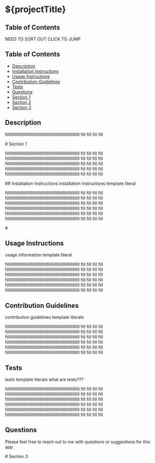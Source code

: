 # ${projectTitle}

## Table of Contents
NEED TO SORT OUT CLICK TO JUMP

## Table of Contents
* [Description](#Description)
* [Installation Instructions](#Installation-Instructions)
* [Usage Instructions](#Usage-Instructions)
* [Contribution-Guidelines](#Contribution-Guidelines)
* [Tests](#Tests)
* [Questions](#Questions)
* [Section 1](#section-1)
* [Section 2](#section-2)
* [Section 3](#section-3)



## Description <a name="Description"></a> 



fillllllllllllllllllllllllllllllllllllllllllllllllllllllllllllllllllllll
fill
fill
fill
fill 

#<a name="section-1"></a> Section 1

fillllllllllllllllllllllllllllllllllllllllllllllllllllllllllllllllllllll
fill
fill
fill
fill 
fillllllllllllllllllllllllllllllllllllllllllllllllllllllllllllllllllllll
fill
fill
fill
fill 
fillllllllllllllllllllllllllllllllllllllllllllllllllllllllllllllllllllll
fill
fill
fill
fill 
fillllllllllllllllllllllllllllllllllllllllllllllllllllllllllllllllllllll
fill
fill
fill
fill 
fillllllllllllllllllllllllllllllllllllllllllllllllllllllllllllllllllllll
fill
fill
fill
fill 

##<a name="Installation-Instructions"></a> Installation Instructions
installation instructions template literal

fillllllllllllllllllllllllllllllllllllllllllllllllllllllllllllllllllllll
fill
fill
fill
fill 
fillllllllllllllllllllllllllllllllllllllllllllllllllllllllllllllllllllll
fill
fill
fill
fill 
fillllllllllllllllllllllllllllllllllllllllllllllllllllllllllllllllllllll
fill
fill
fill
fill 
fillllllllllllllllllllllllllllllllllllllllllllllllllllllllllllllllllllll
fill
fill
fill
fill 
fillllllllllllllllllllllllllllllllllllllllllllllllllllllllllllllllllllll
fill
fill
fill
fill 
fillllllllllllllllllllllllllllllllllllllllllllllllllllllllllllllllllllll
fill
fill
fill
fill 

#<a name="section-2"></a>





## <a name="Usage-Instructions"></a> Usage Instructions
usage information template literal

fillllllllllllllllllllllllllllllllllllllllllllllllllllllllllllllllllllll
fill
fill
fill
fill 
fillllllllllllllllllllllllllllllllllllllllllllllllllllllllllllllllllllll
fill
fill
fill
fill 
fillllllllllllllllllllllllllllllllllllllllllllllllllllllllllllllllllllll
fill
fill
fill
fill 
fillllllllllllllllllllllllllllllllllllllllllllllllllllllllllllllllllllll
fill
fill
fill
fill 
fillllllllllllllllllllllllllllllllllllllllllllllllllllllllllllllllllllll
fill
fill
fill
fill 
fillllllllllllllllllllllllllllllllllllllllllllllllllllllllllllllllllllll
fill
fill
fill
fill 

## <a name="Contribution-Guidelines"></a> Contribution Guidelines
contribution guidelines template literals

fillllllllllllllllllllllllllllllllllllllllllllllllllllllllllllllllllllll
fill
fill
fill
fill 
fillllllllllllllllllllllllllllllllllllllllllllllllllllllllllllllllllllll
fill
fill
fill
fill 
fillllllllllllllllllllllllllllllllllllllllllllllllllllllllllllllllllllll
fill
fill
fill
fill 
fillllllllllllllllllllllllllllllllllllllllllllllllllllllllllllllllllllll
fill
fill
fill
fill 
fillllllllllllllllllllllllllllllllllllllllllllllllllllllllllllllllllllll
fill
fill
fill
fill 
fillllllllllllllllllllllllllllllllllllllllllllllllllllllllllllllllllllll
fill
fill
fill
fill 

## Tests <a name="Tests"></a> 
tests template literals
what are tests???

fillllllllllllllllllllllllllllllllllllllllllllllllllllllllllllllllllllll
fill
fill
fill
fill 
fillllllllllllllllllllllllllllllllllllllllllllllllllllllllllllllllllllll
fill
fill
fill
fill 
fillllllllllllllllllllllllllllllllllllllllllllllllllllllllllllllllllllll
fill
fill
fill
fill 
fillllllllllllllllllllllllllllllllllllllllllllllllllllllllllllllllllllll
fill
fill
fill
fill 
fillllllllllllllllllllllllllllllllllllllllllllllllllllllllllllllllllllll
fill
fill
fill
fill 
fillllllllllllllllllllllllllllllllllllllllllllllllllllllllllllllllllllll
fill
fill
fill
fill 


## <a name="Questions"></a> Questions
Please feel free to reach out to me with questions or suggestions for this app.


#<a name="section-3"></a> Section 3